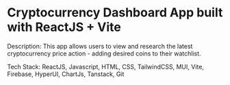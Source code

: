 # Cryptocurrency Dashboard App built with ReactJS + Vite

Description:
This app allows users to view and research the latest cryptocurrency price action - adding desired coins to their watchlist.

Tech Stack: ReactJS, Javascript, HTML, CSS, TailwindCSS, MUI, Vite, Firebase, HyperUI, ChartJs, Tanstack, Git



